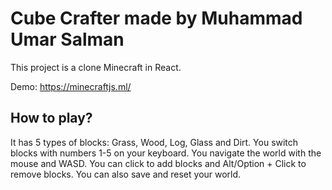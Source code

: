 # Cube Crafter made by Muhammad Umar Salman

This project is a clone Minecraft in React.

Demo: https://minecraftjs.ml/

## How to play?

It has 5 types of blocks: Grass, Wood, Log, Glass and Dirt.
You switch blocks with numbers 1-5 on your keyboard.
You navigate the world with the mouse and WASD.
You can click to add blocks and Alt/Option + Click to remove blocks.
You can also save and reset your world.
